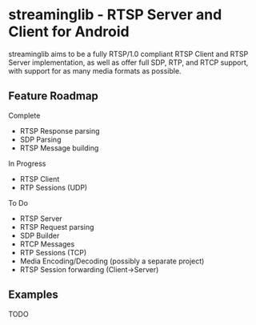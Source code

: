 # streaminglib - RTSP Server and Client for Android

streaminglib aims to be a fully RTSP/1.0 compliant RTSP Client and RTSP Server implementation, as well as offer full SDP, RTP, and RTCP support, with support for as many media formats as possible.

## Feature Roadmap

Complete
- RTSP Response parsing
- SDP Parsing
- RTSP Message building

In Progress
- RTSP Client
- RTP Sessions (UDP)

To Do
- RTSP Server
- RTSP Request parsing
- SDP Builder
- RTCP Messages
- RTP Sessions (TCP)
- Media Encoding/Decoding (possibly a separate project)
- RTSP Session forwarding (Client->Server)

## Examples

TODO

